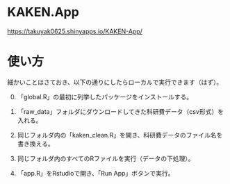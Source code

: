 # KAKEN.App
https://takuyak0625.shinyapps.io/KAKEN-App/

# 使い方
細かいことはさておき、以下の通りにしたらローカルで実行できます（はず）。

0. 「global.R」の最初に列挙したパッケージをインストールする。

1. 「raw_data」フォルダにダウンロードしてきた科研費データ（csv形式）を入れる。

2. 同じフォルダ内の「kaken_clean.R」を開き、科研費データのファイル名を書き換える。

3. 同じフォルダ内のすべてのRファイルを実行（データの下処理）。

4. 「app.R」をRstudioで開き、「Run App」ボタンで実行。
